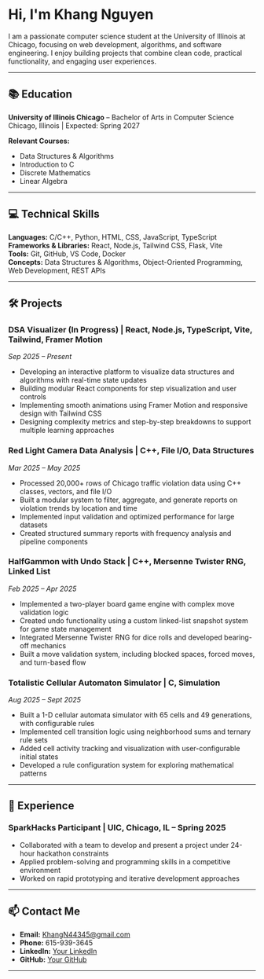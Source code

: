 # Hi, I'm Khang Nguyen 

I am a passionate computer science student at the University of Illinois at Chicago, focusing on web development, algorithms, and software engineering. I enjoy building projects that combine clean code, practical functionality, and engaging user experiences.  

---

## 📚 Education
**University of Illinois Chicago** – Bachelor of Arts in Computer Science  
Chicago, Illinois | Expected: Spring 2027  

**Relevant Courses:**  
- Data Structures & Algorithms  
- Introduction to C  
- Discrete Mathematics  
- Linear Algebra  

---

## 💻 Technical Skills
**Languages:** C/C++, Python, HTML, CSS, JavaScript, TypeScript  
**Frameworks & Libraries:** React, Node.js, Tailwind CSS, Flask, Vite  
**Tools:** Git, GitHub, VS Code, Docker  
**Concepts:** Data Structures & Algorithms, Object-Oriented Programming, Web Development, REST APIs  

---

## 🛠 Projects

### **DSA Visualizer (In Progress)** | React, Node.js, TypeScript, Vite, Tailwind, Framer Motion  
*Sep 2025 – Present*  
- Developing an interactive platform to visualize data structures and algorithms with real-time state updates  
- Building modular React components for step visualization and user controls  
- Implementing smooth animations using Framer Motion and responsive design with Tailwind CSS  
- Designing complexity metrics and step-by-step breakdowns to support multiple learning approaches  

### **Red Light Camera Data Analysis** | C++, File I/O, Data Structures  
*Mar 2025 – May 2025*  
- Processed 20,000+ rows of Chicago traffic violation data using C++ classes, vectors, and file I/O  
- Built a modular system to filter, aggregate, and generate reports on violation trends by location and time  
- Implemented input validation and optimized performance for large datasets  
- Created structured summary reports with frequency analysis and pipeline components  

### **HalfGammon with Undo Stack** | C++, Mersenne Twister RNG, Linked List  
*Feb 2025 – Apr 2025*  
- Implemented a two-player board game engine with complex move validation logic  
- Created undo functionality using a custom linked-list snapshot system for game state management  
- Integrated Mersenne Twister RNG for dice rolls and developed bearing-off mechanics  
- Built a move validation system, including blocked spaces, forced moves, and turn-based flow  

### **Totalistic Cellular Automaton Simulator** | C, Simulation  
*Aug 2025 – Sept 2025*  
- Built a 1-D cellular automata simulator with 65 cells and 49 generations, with configurable rules  
- Implemented cell transition logic using neighborhood sums and ternary rule sets  
- Added cell activity tracking and visualization with user-configurable initial states  
- Developed a rule configuration system for exploring mathematical patterns  

---

## 💼 Experience

### **SparkHacks Participant** | UIC, Chicago, IL – Spring 2025  
- Collaborated with a team to develop and present a project under 24-hour hackathon constraints  
- Applied problem-solving and programming skills in a competitive environment  
- Worked on rapid prototyping and iterative development approaches  

---

## 📫 Contact Me
- **Email:** KhangN44345@gmail.com  
- **Phone:** 615-939-3645  
- **LinkedIn:** [Your LinkedIn](https://www.linkedin.com/)  
- **GitHub:** [Your GitHub](https://github.com/)  

---

